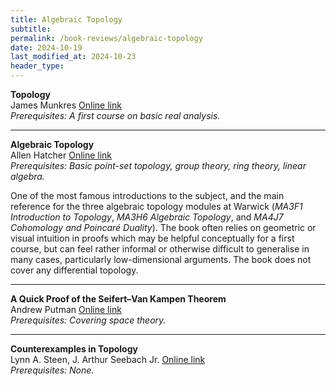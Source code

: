 ```yaml
---
title: Algebraic Topology
subtitle: 
permalink: /book-reviews/algebraic-topology
date: 2024-10-19
last_modified_at: 2024-10-23
header_type:
---
```


<p class="line-height: 10%">
    <strong>Topology</strong>
    <br/>
    <span class="text-muted">James Munkres</span>
    <a href="https://eclass.uoa.gr/modules/document/file.php/MATH707/James%20R.%20Munkres%20Topology%20%20Prentice%20Hall%2C%20Incorporated%2C%202000%20by%20James%20R.%20Munkres%20%28z-lib.org%29.pdf">Online link</a>
    <br/>
    <span class="text-muted"><i>Prerequisites: A first course on basic real analysis.</i></span>
</p>

---

<p class="line-height: 10%">
    <strong>Algebraic Topology</strong>
    <br/>
    <span class="text-muted">Allen Hatcher</span>
    <a href="https://pi.math.cornell.edu/~hatcher/AT/ATpage.html">Online link</a>
    <br/>
    <span class="text-muted"><i>Prerequisites: Basic point-set topology, group theory, ring theory, linear algebra.</i></span>
</p>

One of the most famous introductions to the subject, and the main reference for the three algebraic topology modules at Warwick (*MA3F1 Introduction to Topology*, *MA3H6 Algebraic Topology*, and *MA4J7 Cohomology and Poincaré Duality*). The book often relies on geometric or visual intuition in proofs which may be helpful conceptually for a first course, but can feel rather informal or otherwise difficult to generalise in many cases, particularly low-dimensional arguments. The book does not cover any differential topology.

---

<p class="line-height: 10%">
    <strong>A Quick Proof of the Seifert–Van Kampen Theorem</strong>
    <br/>
    <span class="text-muted">Andrew Putman</span>
    <a href="https://www3.nd.edu/~andyp/notes/SeifertVanKampen.pdf">Online link</a>
    <br/>
    <span class="text-muted"><i>Prerequisites: Covering space theory.</i></span>
</p>

---

<p class="line-height: 10%">
    <strong>Counterexamples in Topology</strong>
    <br/>
    <span class="text-muted">Lynn A. Steen, J. Arthur Seebach Jr.</span>
    <a href="https://editorialdinosaurio.wordpress.com/wp-content/uploads/2012/03/counterexamples_in_topology_-_l-_steen__j-_seebach__1970__ww.pdf">Online link</a>
    <br/>
    <span class="text-muted"><i>Prerequisites: None.</i></span>
</p>